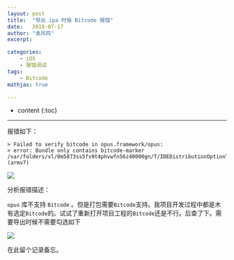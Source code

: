 ```yaml
---
layout: post
title:  "导出 ipa 时候 Bitcode 报错"
date:   2018-07-17
author: "袁凤鸣"
excerpt: 

categories: 
    - iOS
    - 报错调试
tags: 
    - Bitcode
mathjax: true

---
```

* content
{:toc}
---



报错如下：

    > Failed to verify bitcode in opus.framework/opus:
    > error: Bundle only contains bitcode-marker /var/folders/xl/0m5873ss5fv9t4phvwfn56z40000gn/T/IDEDistributionOptionThinning.lF0/Payload/Taidi.app/Frameworks/opus.framework/opus (armv7)


![](https://yfmingo.oss-cn-beijing.aliyuncs.com/images/XCSXwW.jpg)

分析报错描述：

`opus` 库不支持 `Bitcode` 。但是打包需要`Bitcode`支持。我项目开发过程中都是木有选定`Bitcode`的。试试了重新打开项目工程的`Bitcode`还是不行。后查了下。需要导出时候不需要勾选如下

![](https://yfmingo.oss-cn-beijing.aliyuncs.com/images/iWR1EG.jpg)

在此留个记录备忘。


